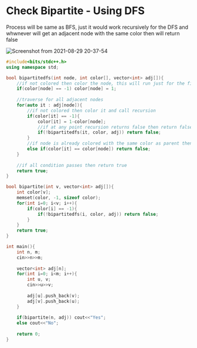 # Check Bipartite - Using DFS
Process will be same as BFS, just it would work recursively for the DFS and whwnever will get an adjacent node with the same color then will return false

![Screenshot from 2021-08-29 20-37-54](https://user-images.githubusercontent.com/42698268/131255393-818c251c-1d46-48ce-806c-886336412e52.png)


```cpp
#include<bits/stdc++.h>
using namespace std;

bool bipartitedfs(int node, int color[], vector<int> adj[]){
    //if not colored then color the node, this will run just for the first node of any component
    if(color[node] == -1) color[node] = 1;
    
    //traverse for all adjacent nodes
    for(auto it : adj[node]){
        //if not colored then color it and call recursion
        if(color[it] == -1){
            color[it] = 1-color[node];
            //if at any point recursion returns false then return false, no need to check further
            if(!bipartitedfs(it, color, adj)) return false;
        }
        //if node is already colored with the same color as parent then return false
        else if(color[it] == color[node]) return false;
    }
    
    //if all condition passes then return true
    return true;
}

bool bipartite(int v, vector<int> adj[]){
    int color[v];
    memset(color, -1, sizeof color);
    for(int i=0; i<v; i++){
        if(color[i] == -1){
            if(!bipartitedfs(i, color, adj)) return false;
        }
    }
    return true;
}

int main(){
    int n, m;
    cin>>n>>m;
    
    vector<int> adj[n];
    for(int i=0; i<m; i++){
        int u, v;
        cin>>u>>v;
        
        adj[u].push_back(v);
        adj[v].push_back(u);
    }
    
    if(bipartite(n, adj)) cout<<"Yes";
    else cout<<"No";
    
    return 0;
}
```

